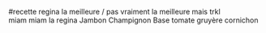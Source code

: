 #recette regina la meilleure / pas vraiment la meilleure mais trkl  
miam miam la regina 
Jambon 
Champignon 
Base tomate 
gruyère
cornichon


